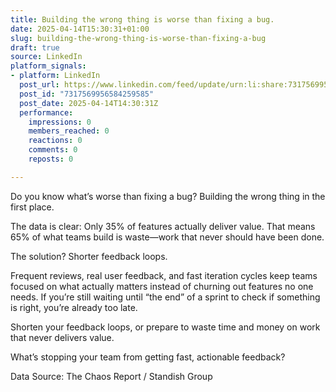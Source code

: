 ```yaml
---
title: Building the wrong thing is worse than fixing a bug.
date: 2025-04-14T15:30:31+01:00
slug: building-the-wrong-thing-is-worse-than-fixing-a-bug
draft: true
source: LinkedIn
platform_signals:
- platform: LinkedIn
  post_url: https://www.linkedin.com/feed/update/urn:li:share:7317569956584259585
  post_id: "7317569956584259585"
  post_date: 2025-04-14T14:30:31Z
  performance:
    impressions: 0
    members_reached: 0
    reactions: 0
    comments: 0
    reposts: 0

---
```

Do you know what’s worse than fixing a bug? Building the wrong thing in the first place.

The data is clear: Only 35% of features actually deliver value. That means 65% of what teams build is waste—work that never should have been done.

The solution? Shorter feedback loops.

Frequent reviews, real user feedback, and fast iteration cycles keep teams focused on what actually matters instead of churning out features no one needs. If you’re still waiting until “the end” of a sprint to check if something is right, you’re already too late.

Shorten your feedback loops, or prepare to waste time and money on work that never delivers value.

What’s stopping your team from getting fast, actionable feedback?

Data Source: The Chaos Report / Standish Group

